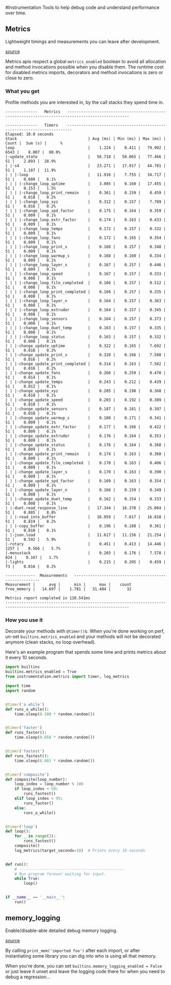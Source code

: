 #Instrumentation
Tools to help debug code and understand performance over time.

## Metrics
Lightweight timings and measurements you can leave after development.

[source](./metrics.py)

Metrics apis respect a global `metrics_enabled` boolean to avoid all allocation and method invocations possible when 
you disable them.  The runtime cost for disabled metrics imports, decorators and method invocations is zero or close
to zero.


### What you get
Profile methods you are interested in, by the call stacks they spend time in.
```
--------------   Metrics   -------------------------------------------------------------------------------------------------

--------------   Timers    ------------------------------------------------------------------------
Elapsed: 10.0 seconds
Stack                               | Avg (ms) | Min (ms) | Max (ms) |    Count |  Sum (s) |      %
loop                                |    1.224 |    0.411 |   79.902 |     6543 |    8.007 |  80.0%
|-update_state                      |   56.718 |   50.065 |   77.466 |       51 |    2.893 |  28.9%
| |-s4                              |   23.271 |   17.917 |   44.781 |       51 |    1.187 |  11.9%
| | |-loop                          |   11.916 |    7.755 |   34.717 |       51 |    0.608 |   6.1%
| | | |-change_loop_uptime          |    3.005 |    0.160 |   17.455 |       51 |    0.153 |   1.5%
| | | |-change_loop_print_remain    |    0.361 |    0.159 |    8.459 |       51 |    0.018 |   0.2%
| | | |-change_loop_xyz             |    0.312 |    0.157 |    7.709 |       51 |    0.016 |   0.2%
| | | |-change_loop_spd_factor      |    0.175 |    0.164 |    0.359 |       51 |    0.009 |   0.1%
| | | |-change_loop_extr_factor     |    0.174 |    0.163 |    0.433 |       51 |    0.009 |   0.1%
| | | |-change_loop_temps           |    0.172 |    0.157 |    0.332 |       51 |    0.009 |   0.1%
| | | |-change_loop_fans            |    0.172 |    0.165 |    0.354 |       51 |    0.009 |   0.1%
| | | |-change_loop_print_s         |    0.168 |    0.157 |    0.348 |       51 |    0.009 |   0.1%
| | | |-change_loop_warmup_s        |    0.168 |    0.160 |    0.334 |       51 |    0.009 |   0.1%
| | | |-change_loop_layer_s         |    0.167 |    0.157 |    0.446 |       51 |    0.009 |   0.1%
| | | |-change_loop_speed           |    0.167 |    0.157 |    0.333 |       51 |    0.008 |   0.1%
| | | |-change_loop_file_completed  |    0.166 |    0.157 |    0.512 |       51 |    0.008 |   0.1%
| | | |-change_loop_print_completed |    0.166 |    0.157 |    0.335 |       51 |    0.008 |   0.1%
| | | |-change_loop_layer_n         |    0.164 |    0.157 |    0.363 |       51 |    0.008 |   0.1%
| | | |-change_loop_extruder        |    0.164 |    0.157 |    0.345 |       51 |    0.008 |   0.1%
| | | |-change_loop_sensors         |    0.164 |    0.157 |    0.373 |       51 |    0.008 |   0.1%
| | | |-change_loop_duet_temp       |    0.163 |    0.157 |    0.335 |       51 |    0.008 |   0.1%
| | | |-change_loop_status          |    0.163 |    0.157 |    0.332 |       51 |    0.008 |   0.1%
| | |-change_update_uptime          |    0.322 |    0.165 |    7.692 |       51 |    0.016 |   0.2%
| | |-change_update_print_s         |    0.320 |    0.166 |    7.588 |       51 |    0.016 |   0.2%
| | |-change_update_print_completed |    0.314 |    0.163 |    7.582 |       51 |    0.016 |   0.2%
| | |-change_update_fans            |    0.266 |    0.259 |    0.470 |       51 |    0.014 |   0.1%
| | |-change_update_temps           |    0.243 |    0.212 |    0.439 |       51 |    0.012 |   0.1%
| | |-change_update_xyz             |    0.205 |    0.198 |    0.368 |       51 |    0.010 |   0.1%
| | |-change_update_speed           |    0.203 |    0.192 |    0.389 |       51 |    0.010 |   0.1%
| | |-change_update_sensors         |    0.187 |    0.181 |    0.397 |       51 |    0.010 |   0.1%
| | |-change_update_warmup_s        |    0.180 |    0.171 |    0.341 |       51 |    0.009 |   0.1%
| | |-change_update_extr_factor     |    0.177 |    0.166 |    0.422 |       51 |    0.009 |   0.1%
| | |-change_update_extruder        |    0.176 |    0.164 |    0.353 |       51 |    0.009 |   0.1%
| | |-change_update_status          |    0.176 |    0.164 |    0.368 |       51 |    0.009 |   0.1%
| | |-change_update_print_remain    |    0.174 |    0.163 |    0.360 |       51 |    0.009 |   0.1%
| | |-change_update_file_completed  |    0.170 |    0.163 |    0.406 |       51 |    0.009 |   0.1%
| | |-change_update_layer_s         |    0.170 |    0.163 |    0.390 |       51 |    0.009 |   0.1%
| | |-change_update_spd_factor      |    0.169 |    0.163 |    0.354 |       51 |    0.009 |   0.1%
| | |-change_update_layer_n         |    0.166 |    0.159 |    0.349 |       51 |    0.008 |   0.1%
| | |-change_update_duet_temp       |    0.162 |    0.154 |    0.333 |       51 |    0.008 |   0.1%
| |-duet.read_response_line         |   17.344 |   16.370 |   25.084 |       51 |    0.885 |   8.8%
| | |-read_into_buffer              |   16.059 |    7.617 |   16.818 |       51 |    0.819 |   8.2%
| | |-copy_buffer                   |    0.196 |    0.188 |    0.361 |       51 |    0.010 |   0.1%
| |-json.load                       |   11.617 |   11.156 |   21.254 |       51 |    0.592 |   5.9%
|-rotary                            |    0.451 |    0.413 |   14.446 |     1257 |    0.566 |   5.7%
|-menustack                         |    0.203 |    0.176 |    7.578 |      824 |    0.167 |   1.7%
|-lights                            |    0.215 |    0.205 |    0.459 |       73 |    0.016 |   0.2%

-------------  Measurements   -------------------------------------------------------
Measurement |      avg |      min |      max |    count
free_memory |   14.697 |    1.781 |   31.484 |       32

Metrics report completed in 138.541ms
----------------------------------------------------------------------------------------------------------------------------
```


### How you use it
Decorate your methods with `@timer()`s.  When you're done working on perf, un-set `builtins.metrics_enabled` and your
  methods will not be decorated anymore (clean stacks, no loop overhead).

Here's an example program that spends some time and prints metrics about it every 10 seconds.
```python
import builtins
builtins.metrics_enabled = True
from instrumentation.metrics import timer, log_metrics

import time
import random


@timer('a while')
def runs_a_while():
    time.sleep(0.100 * random.random())


@timer('faster')
def runs_faster():
    time.sleep(0.050 * random.random())


@timer('fastest')
def runs_fastest():
    time.sleep(0.001 * random.random())


@timer('composite')
def composite(loop_number):
    loop_index = loop_number % 100
    if loop_index < 50:
        runs_fastest()
    elif loop_index < 95:
        runs_faster()
    else:
        runs_a_while()


@timer('loop')
def loop():
    for _ in range(3):
        runs_fastest()
    composite()
    log_metrics(target_seconds=10)  # Prints every 10 seconds


def run():
    # ----------------------------------------------
    # Run program forever waiting for input.
    while True:
        loop()


if __name__ == '__main__':
    run()
```

## memory_logging
Enable/disable-able detailed debug memory logging.

[source](./memory_logging.py)

By calling `print_mem('imported foo')` after each import, or after instantiating some library you can dig into who is using all that memory.

When you're done, you can set `builtins.memory_logging_enabled = False` or just leave it unset and leave the logging code there for when you
need to debug a regression...
